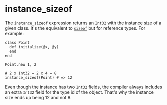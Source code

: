 # instance_sizeof

The `instance_sizeof` expression returns an `Int32` with the instance size of a given class.
It's the equivalent to [`sizeof`](sizeof.md) but for reference types.
For example:

```crystal
class Point
  def initialize(@x, @y)
  end
end

Point.new 1, 2

# 2 x Int32 = 2 x 4 = 8
instance_sizeof(Point) # => 12
```

Even though the instance has two `Int32` fields, the compiler always includes an extra `Int32` field for the type id of the object. That's why the instance size ends up being 12 and not 8.
